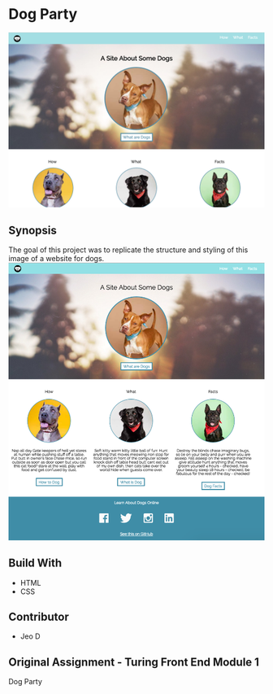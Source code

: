 # Dog Party
![screenshot of my dog party](screenshot.png)

## Synopsis
The goal of this project was to replicate the structure and styling of this image of a website for dogs.
![screenshot of original dog party](dog-party.png)

## Build With
* HTML
* CSS

## Contributor
* Jeo D

## Original Assignment - Turing Front End Module 1
Dog Party




